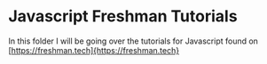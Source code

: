 # Javascript Freshman Tutorials

In this folder I will be going over the tutorials for Javascript found on [https://freshman.tech]{https://freshman.tech}